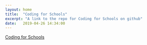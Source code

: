 ```yaml
---
layout: home
title:  "Coding for Schools"
excerpt: "A link to the repo for Coding for Schools on github"
date:   2019-04-26 14:34:00
---
```


[Coding for Schools](https://github.com/anthonynolan/coding-for-schools)
